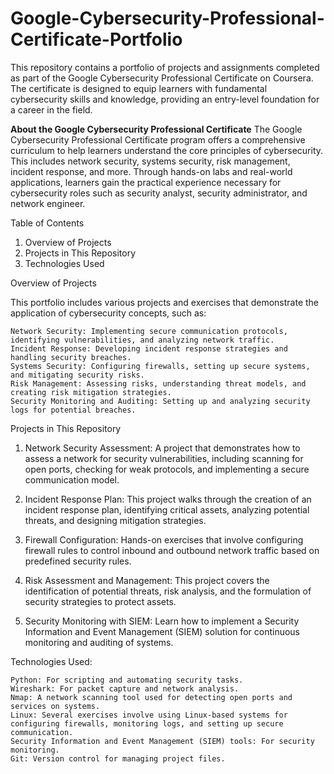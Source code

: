 # Google-Cybersecurity-Professional-Certificate-Portfolio
This repository contains a portfolio of projects and assignments completed as part of the Google Cybersecurity Professional Certificate on Coursera. The certificate is designed to equip learners with fundamental cybersecurity skills and knowledge, providing an entry-level foundation for a career in the field.


**About the Google Cybersecurity Professional Certificate**
The Google Cybersecurity Professional Certificate program offers a comprehensive curriculum to help learners understand the core principles of cybersecurity. This includes network security, systems security, risk management, incident response, and more. Through hands-on labs and real-world applications, learners gain the practical experience necessary for cybersecurity roles such as security analyst, security administrator, and network engineer.


Table of Contents

1. Overview of Projects
2. Projects in This Repository
3. Technologies Used


Overview of Projects

This portfolio includes various projects and exercises that demonstrate the application of cybersecurity concepts, such as:

    Network Security: Implementing secure communication protocols, identifying vulnerabilities, and analyzing network traffic.
    Incident Response: Developing incident response strategies and handling security breaches.
    Systems Security: Configuring firewalls, setting up secure systems, and mitigating security risks.
    Risk Management: Assessing risks, understanding threat models, and creating risk mitigation strategies.
    Security Monitoring and Auditing: Setting up and analyzing security logs for potential breaches.
    


Projects in This Repository

1. Network Security Assessment:
    A project that demonstrates how to assess a network for security vulnerabilities, including scanning for open ports, checking for weak protocols, and implementing a secure communication model.

2. Incident Response Plan:
    This project walks through the creation of an incident response plan, identifying critical assets, analyzing potential threats, and designing mitigation strategies.

3. Firewall Configuration:
    Hands-on exercises that involve configuring firewall rules to control inbound and outbound network traffic based on predefined security rules.

4. Risk Assessment and Management:
    This project covers the identification of potential threats, risk analysis, and the formulation of security strategies to protect assets.

5. Security Monitoring with SIEM:
    Learn how to implement a Security Information and Event Management (SIEM) solution for continuous monitoring and auditing of systems.


Technologies Used:

    Python: For scripting and automating security tasks.
    Wireshark: For packet capture and network analysis.
    Nmap: A network scanning tool used for detecting open ports and services on systems.
    Linux: Several exercises involve using Linux-based systems for configuring firewalls, monitoring logs, and setting up secure communication.
    Security Information and Event Management (SIEM) tools: For security monitoring.
    Git: Version control for managing project files.
